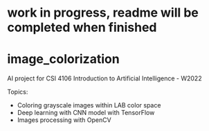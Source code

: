 # work in progress, readme will be completed when finished

# image_colorization

AI project for CSI 4106 Introduction to Artificial Intelligence - W2022

Topics: 
- Coloring grayscale images within LAB color space
- Deep learning with CNN model with TensorFlow
- Images processing with OpenCV

